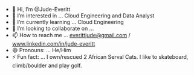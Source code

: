 - 👋 Hi, I’m @Jude-Everitt
- 👀 I’m interested in ... Cloud Engineering and Data Analyst
- 🌱 I’m currently learning ... Cloud Engineering
- 💞️ I’m looking to collaborate on ...
- 📫 How to reach me ... everittjude@gmail.com / www.linkedin.com/in/jude-everitt
- 😄 Pronouns: ... He/Him
- ⚡ Fun fact: ... I own/rescued 2 African Serval Cats. I like to skateboard, climb/boulder and play golf. 
